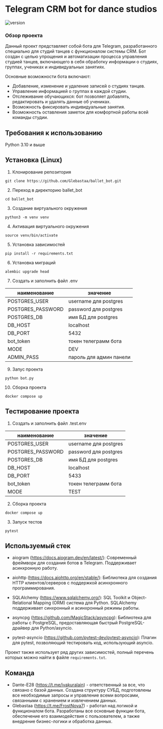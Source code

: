 # Telegram CRM bot for dance studios
![version](https://img.shields.io/badge/version-1.0.0-blue)
### Обзор проекта

Данный проект представляет собой бота для Telegram, разработанного специально для студий танцев с функционалом системы CRM. Бот создан с целью упрощения и автоматизации процесса управления студией танцев, включающего в себя обработку информации о студиях, группах, учениках и индивидуальных занятиях.

Основные возможности бота включают:

- Добавление, изменение и удаление записей о студиях танцев.
- Управление информацией о группах в каждой студии.
- Отслеживание обучающихся: бот позволяет добавлять, редактировать и удалять данные об учениках.
- Возможность фиксировать индивидуальные занятия.
- Возможность оставления заметок для комфортной работы всей команды студии.

## Требования к использованию
Python 3.10 и выше

## Установка (Linux)

1. Клонирование репозитория

```git clone https://github.com/Glebastaa/ballet_bot.git```

2. Переход в директорию ballet_bot

```cd ballet_bot```

3. Создание виртуального окружения

```python3 -m venv venv```

4. Активация виртуального окружения

```source venv/bin/activate```

5. Установка зависимостей

```pip install -r requirements.txt```

6. Установка миграций

```alembic upgrade head```

7. Создать и заполнить файл .env

| наименование     |        значение        |
|---------------|---------------------------|
| POSTGRES_USER    | username для postgres  |
| POSTGRES_PASSWORD| password для postgres  |
| POSTGRES_DB      | имя БД для postgres    |
| DB_HOST          | localhost              |
| DB_PORT          | 5432                   |
| bot_token        | токен телеграмм бота   |
| MODE             | DEV                    |
| ADMIN_PASS       | пароль для админ панели|

9. Запус проекта

```python bot.py```

10. Сборка проекта

```docker compose up```

## Тестирование проекта

1. Создать и заполнить файл .test.env

| наименование     |        значение        |
|---------------|---------------------------|
| POSTGRES_USER    | username для postgres  |
| POSTGRES_PASSWORD| password для postgres  |
| POSTGRES_DB      | имя БД для postgres    |
| DB_HOST          | localhost              |
| DB_PORT          | 5433                   |
| bot_token        | токен телеграмм бота   |
| MODE             | TEST                   |

2. Сборка проекта

```docker compose up```

3. Запуск тестов

```pytest```

## Используемый стек

- aiogram (https://docs.aiogram.dev/en/latest/): Современный фреймворк для создания ботов в Telegram. Поддерживает асинхронную работу.

- aiohttp (https://docs.aiohttp.org/en/stable/): Библиотека для создания HTTP клиентов/серверов с поддержкой асинхронного программирования.

- SQLAlchemy (https://www.sqlalchemy.org/): SQL Toolkit и Object-Relational Mapping (ORM) система для Python. SQLAlchemy поддерживает синхронный и асинхронный режимы работы.

- asyncpg (https://github.com/MagicStack/asyncpg): Библиотека для работы с PostgreSQL, предоставляющая быстрый PostgreSQL-драйвер для Python/asyncio.

- pytest-asyncio (https://github.com/pytest-dev/pytest-asyncio): Плагин для pytest, позволяющий тестировать код, использующий asyncio.

Проект также использует ряд других зависимостей, полный перечень которых можно найти в файле ```requirements.txt```.

## Команда

- Dante-E28 (https://t.me/ivakuralain) - ответственный за все, что связано с базой данных. Создана структуру СУБД, подготовлены все необходимые запросы и управление всеми вопросами, связанными с хранением и извлечением данных.
- Glebastaa (https://t.me/FrostNova7) - работал над логикой и функционалом бота. Разработаны все основные функции бота, обеспечение его взаимодействия с пользователем, а также внедрение бизнес-логики и обработка данных.

